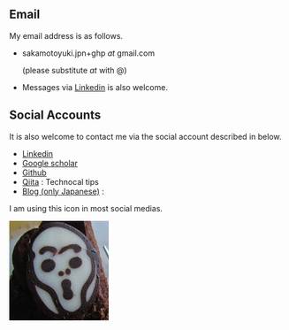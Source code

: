 
## Email

My email address is as follows.

-	sakamotoyuki.jpn+ghp  _at_ gmail.com

	(please substitute _at_ with @)

-   Messages via [Linkedin](https://www.linkedin.com/in/yuki-sakamoto) is also welcome.

## Social Accounts

It is also welcome to contact me via the social account described in below.

- [Linkedin](https://www.linkedin.com/in/yuki-sakamoto)
- [Google scholar](https://scholar.google.co.jp/citations?user=RYGclTkAAAAJ&hl=ja&authuser=1)
- [Github](https://github.com/YukiSakamoto) 
- [Qiita](https://qiita.com/swakamoto) :   Technocal tips
- [Blog (only Japanese)](http://yukisakamoto.hatenablog.com) : 

I am using this icon in most social medias.

![scream](Profile_small.jpg)


